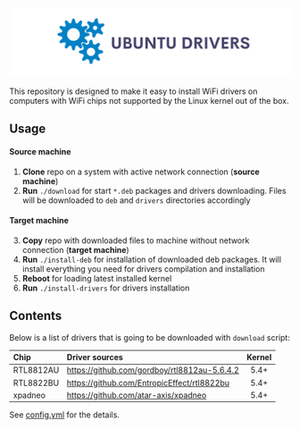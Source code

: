 ![Logo](./logo.png)

This repository is designed to make it easy to install WiFi drivers on computers with WiFi chips not supported by the Linux kernel out of the box.

## Usage

#### Source machine
1. **Clone** repo on a system with active network connection (**source machine**)
2. **Run** `./download` for start `*.deb` packages and drivers downloading. Files will be downloaded to `deb` and `drivers` directories accordingly

#### Target machine
3. **Copy** repo with downloaded files to machine without network connection (**target machine**)
4. **Run** `./install-deb` for installation of downloaded deb packages. It will install everything you need for drivers compilation and installation
5. **Reboot** for loading latest installed kernel
5. **Run** `./install-drivers` for drivers installation

## Contents

Below is a list of drivers that is going to be downloaded with `download` script:

|    Chip   |                Driver sources                | Kernel |
|:----------|:---------------------------------------------|:------:|
| RTL8812AU | https://github.com/gordboy/rtl8812au-5.6.4.2 | 5.4+   |
| RTL8822BU | https://github.com/EntropicEffect/rtl8822bu  | 5.4+   |
| xpadneo   | https://github.com/atar-axis/xpadneo         | 5.4+   |

See [config.yml](config.yml) for the details.
